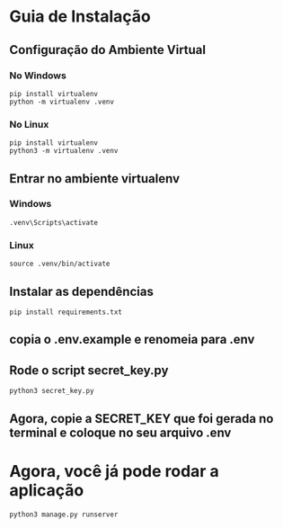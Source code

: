 # Guia de Instalação

## Configuração do Ambiente Virtual

### No Windows
```
pip install virtualenv
python -m virtualenv .venv
```

### No Linux
```
pip install virtualenv
python3 -m virtualenv .venv
```

## Entrar no ambiente virtualenv

### Windows

```
.venv\Scripts\activate
```


### Linux

```
source .venv/bin/activate
```

## Instalar as dependências

```
pip install requirements.txt
```

## copia o .env.example e renomeia para .env

## Rode o script secret_key.py

```
python3 secret_key.py
```

## Agora, copie a SECRET_KEY que foi gerada no terminal e coloque no seu arquivo .env

# Agora, você já pode rodar a aplicação

```
python3 manage.py runserver
```
